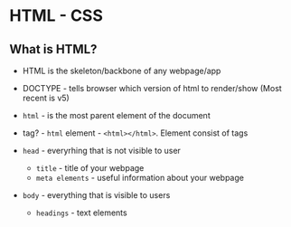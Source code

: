 # HTML - CSS

## What is HTML?
- HTML is the skeleton/backbone of any webpage/app
- DOCTYPE - tells browser which version of html to render/show (Most recent is v5)
- `html` - is the most parent element of the document
- tag? - `html` element - `<html></html>`. Element consist of tags

- `head` - everyrhing that is not visible to user
  - `title` - title of your webpage
  - `meta elements` - useful information about your webpage
- `body` - everything that is visible to users
  - `headings` - text elements 
